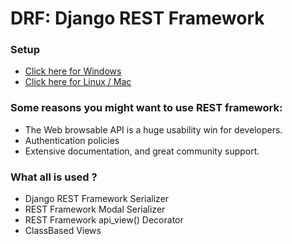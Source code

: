 # DRF: Django REST Framework
### Setup
* [Click here for Windows ](https://docs.djangoproject.com/en/1.8/howto/windows/)
* [Click here for Linux / Mac ](https://www.digitalocean.com/community/tutorials/how-to-install-the-django-web-framework-on-ubuntu-18-04)
### Some reasons you might want to use REST framework:
* The Web browsable API is a huge usability win for developers.
* Authentication policies
* Extensive documentation, and great community support.
### What all is used ?
* Django REST Framework Serializer
* REST Framework Modal Serializer
* REST Framework api_view() Decorator
* ClassBased Views
